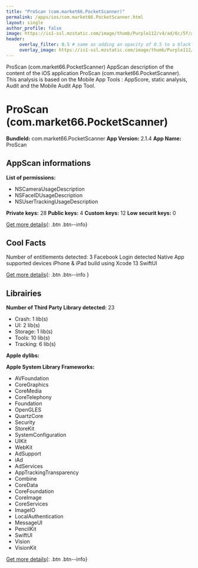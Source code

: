```yaml
---
title: "ProScan (com.market66.PocketScanner)"
permalink: /apps/ios/com.market66.PocketScanner.html
layout: single
author_profile: false
image: https://is1-ssl.mzstatic.com/image/thumb/Purple112/v4/ad/6c/5f/ad6c5fd7-b012-8d6f-c037-a481a4e4ed6f/AppIcon-1-0-1x_U007emarketing-0-10-0-85-220.png/512x512bb.jpg
header: 
     overlay_filter: 0.5 # same as adding an opacity of 0.5 to a black background
     overlay_image: https://is1-ssl.mzstatic.com/image/thumb/Purple112/v4/ad/6c/5f/ad6c5fd7-b012-8d6f-c037-a481a4e4ed6f/AppIcon-1-0-1x_U007emarketing-0-10-0-85-220.png/512x512bb.jpg
---
```

ProScan (com.market66.PocketScanner) AppScan description of the content of the iOS application ProScan (com.market66.PocketScanner). This analysis is based on the Mobile App Tools : AppScore, static analysis, Audit and the Mobile Audit App Tool.

# ProScan (com.market66.PocketScanner)

**BundleId:** com.market66.PocketScanner
**App Version:** 2.1.4
**App Name:** ProScan


## AppScan informations 

**List of permissions:** 
- NSCameraUsageDescription
- NSFaceIDUsageDescription
- NSUserTrackingUsageDescription
  
  
**Private keys:** 28
**Public keys:** 4
**Custom keys:** 12
**Low securit keys:** 0
  
[Get more details](/pricing.html){: .btn .btn--info}

## Cool Facts

Number of entitlements detected: 3
Facebook Login detected
Native App
supported devices iPhone & iPad
build using Xcode 13
SwiftUI
  
[Get more details](/pricing.html){: .btn .btn--info }

## Librairies 
**Number of Third Party Library detected:** 23
- Crash: 1 lib(s)
- UI: 2 lib(s)
- Storage: 1 lib(s)
- Tools: 10 lib(s)
- Tracking: 6 lib(s)


**Apple dylibs:**


**Apple System Library Frameworks:**
- AVFoundation
- CoreGraphics
- CoreMedia
- CoreTelephony
- Foundation
- OpenGLES
- QuartzCore
- Security
- StoreKit
- SystemConfiguration
- UIKit
- WebKit
- AdSupport
- iAd
- AdServices
- AppTrackingTransparency
- Combine
- CoreData
- CoreFoundation
- CoreImage
- CoreServices
- ImageIO
- LocalAuthentication
- MessageUI
- PencilKit
- SwiftUI
- Vision
- VisionKit


  
[Get more details](/pricing.html){: .btn .btn--info}

